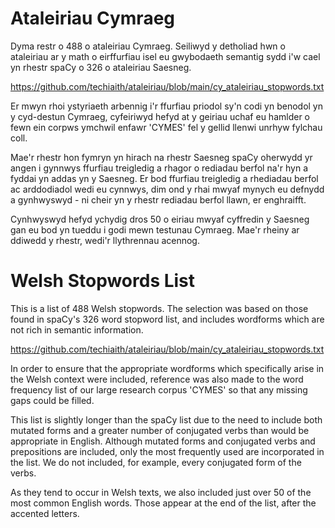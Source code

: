 # Ataleiriau Cymraeg
Dyma restr o 488 o ataleiriau Cymraeg. Seiliwyd y detholiad hwn o ataleiriau ar y math o eirffurfiau isel eu gwybodaeth semantig sydd i'w cael yn rhestr spaCy o
326 o ataleiriau Saesneg.

https://github.com/techiaith/ataleiriau/blob/main/cy_ataleiriau_stopwords.txt

Er mwyn rhoi ystyriaeth arbennig i'r ffurfiau priodol sy'n codi yn benodol yn y cyd-destun Cymraeg, cyfeiriwyd hefyd at y geiriau uchaf eu hamlder o fewn ein corpws ymchwil enfawr 'CYMES' fel y gellid llenwi unrhyw fylchau coll.

Mae'r rhestr hon fymryn yn hirach na rhestr Saesneg spaCy oherwydd yr angen i gynnwys ffurfiau treigledig a rhagor o rediadau berfol na'r hyn a fyddai yn addas yn y Saesneg. Er bod ffurfiau treigledig a rhediadau berfol ac arddodiadol wedi eu cynnwys, dim ond y rhai mwyaf mynych eu defnydd a gynhwyswyd - ni cheir yn y rhestr rediadau berfol llawn, er enghraifft.

Cynhwyswyd hefyd ychydig dros 50 o eiriau mwyaf cyffredin y Saesneg gan eu bod yn tueddu i godi mewn testunau Cymraeg. Mae'r rheiny ar ddiwedd y rhestr, wedi'r llythrennau acennog.


# Welsh Stopwords List
This is a list of 488 Welsh stopwords. The selection was based on those found in spaCy's 326 word stopword list, and includes wordforms which are not rich in semantic information.

https://github.com/techiaith/ataleiriau/blob/main/cy_ataleiriau_stopwords.txt

In order to ensure that the appropriate wordforms which specifically arise in the Welsh context were included, reference was also made to the word frequency list  of our large research corpus 'CYMES' so that any missing gaps could be filled.

This list is slightly longer than the spaCy list due to the need to include both mutated forms and a greater number of conjugated verbs than would be appropriate in English. Although mutated forms and conjugated verbs and prepositions are included, only the most frequently used are incorporated in the list. We do not included, for example, every conjugated form of the verbs.

As they tend to occur in Welsh texts, we also included just over 50 of the most common English words. Those appear at the end of the list, after the accented letters.


